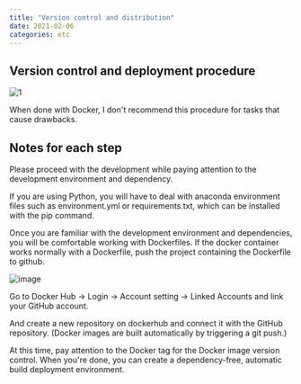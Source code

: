 ```yaml
---
title: "Version control and distribution"
date: 2021-02-06
categories: etc
---
```


## Version control and deployment procedure

![1](https://user-images.githubusercontent.com/54389889/107114983-dad52f00-68ac-11eb-983f-dd4c8bd6abe9.png)

When done with Docker, I don't recommend this procedure for tasks that cause drawbacks.

## Notes for each step

Please proceed with the development while paying attention to the development environment and dependency. 

If you are using Python, you will have to deal with anaconda environment files such as environment.yml or requirements.txt, which can be installed with the pip command.

Once you are familiar with the development environment and dependencies, you will be comfortable working with Dockerfiles. If the docker container works normally with a Dockerfile, push the project containing the Dockerfile to github. 

![image](https://user-images.githubusercontent.com/54389889/107140238-0e26c500-6964-11eb-92f1-41622792f2a7.png)

Go to Docker Hub -> Login -> Account setting -> Linked Accounts and link your GitHub account.

And create a new repository on dockerhub and connect it with the GitHub repository. (Docker images are built automatically by triggering a git push.)
 
At this time, pay attention to the Docker tag for the Docker image version control. When you're done, you can create a dependency-free, automatic build deployment environment.